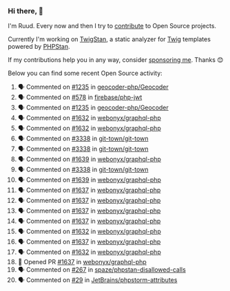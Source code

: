### Hi there, 👋

I'm Ruud. Every now and then I try to [contribute](https://github.com/pulls?q=+is%3Apr+author%3Aruudk+archived%3Afalse+is%3Apublic+) to Open Source projects.

Currently I'm working on [TwigStan](https://github.com/twigstan), a static analyzer for [Twig](https://twig.symfony.com/) templates powered by [PHPStan](https://phpstan.org/).

If my contributions help you in any way, consider [sponsoring me](https://github.com/sponsors/ruudk). Thanks 😊

Below you can find some recent Open Source activity:

<!--START_SECTION:activity-->
1. 🗣 Commented on [#1235](https://github.com/geocoder-php/Geocoder/pull/1235#issuecomment-2473296537) in [geocoder-php/Geocoder](https://github.com/geocoder-php/Geocoder)
2. 🗣 Commented on [#578](https://github.com/firebase/php-jwt/issues/578#issuecomment-2473249175) in [firebase/php-jwt](https://github.com/firebase/php-jwt)
3. 🗣 Commented on [#1235](https://github.com/geocoder-php/Geocoder/pull/1235#issuecomment-2473241008) in [geocoder-php/Geocoder](https://github.com/geocoder-php/Geocoder)
4. 🗣 Commented on [#1632](https://github.com/webonyx/graphql-php/pull/1632#issuecomment-2471252967) in [webonyx/graphql-php](https://github.com/webonyx/graphql-php)
5. 🗣 Commented on [#1632](https://github.com/webonyx/graphql-php/pull/1632#issuecomment-2471144169) in [webonyx/graphql-php](https://github.com/webonyx/graphql-php)
6. 🗣 Commented on [#3338](https://github.com/git-town/git-town/issues/3338#issuecomment-2470547378) in [git-town/git-town](https://github.com/git-town/git-town)
7. 🗣 Commented on [#3338](https://github.com/git-town/git-town/issues/3338#issuecomment-2470534187) in [git-town/git-town](https://github.com/git-town/git-town)
8. 🗣 Commented on [#1639](https://github.com/webonyx/graphql-php/pull/1639#issuecomment-2470192037) in [webonyx/graphql-php](https://github.com/webonyx/graphql-php)
9. 🗣 Commented on [#3338](https://github.com/git-town/git-town/issues/3338#issuecomment-2470156450) in [git-town/git-town](https://github.com/git-town/git-town)
10. 🗣 Commented on [#1639](https://github.com/webonyx/graphql-php/pull/1639#issuecomment-2470142563) in [webonyx/graphql-php](https://github.com/webonyx/graphql-php)
11. 🗣 Commented on [#1637](https://github.com/webonyx/graphql-php/pull/1637#issuecomment-2469942046) in [webonyx/graphql-php](https://github.com/webonyx/graphql-php)
12. 🗣 Commented on [#1637](https://github.com/webonyx/graphql-php/pull/1637#issuecomment-2469941014) in [webonyx/graphql-php](https://github.com/webonyx/graphql-php)
13. 🗣 Commented on [#1637](https://github.com/webonyx/graphql-php/pull/1637#issuecomment-2469938433) in [webonyx/graphql-php](https://github.com/webonyx/graphql-php)
14. 🗣 Commented on [#1637](https://github.com/webonyx/graphql-php/pull/1637#issuecomment-2469925157) in [webonyx/graphql-php](https://github.com/webonyx/graphql-php)
15. 🗣 Commented on [#1632](https://github.com/webonyx/graphql-php/pull/1632#issuecomment-2469914396) in [webonyx/graphql-php](https://github.com/webonyx/graphql-php)
16. 🗣 Commented on [#1637](https://github.com/webonyx/graphql-php/pull/1637#issuecomment-2469913060) in [webonyx/graphql-php](https://github.com/webonyx/graphql-php)
17. 🗣 Commented on [#1632](https://github.com/webonyx/graphql-php/pull/1632#issuecomment-2469802904) in [webonyx/graphql-php](https://github.com/webonyx/graphql-php)
18. 💪 Opened PR [#1637](https://github.com/webonyx/graphql-php/pull/1637) in [webonyx/graphql-php](https://github.com/webonyx/graphql-php)
19. 🗣 Commented on [#267](https://github.com/spaze/phpstan-disallowed-calls/pull/267#issuecomment-2468220325) in [spaze/phpstan-disallowed-calls](https://github.com/spaze/phpstan-disallowed-calls)
20. 🗣 Commented on [#29](https://github.com/JetBrains/phpstorm-attributes/pull/29#issuecomment-2468075586) in [JetBrains/phpstorm-attributes](https://github.com/JetBrains/phpstorm-attributes)
<!--END_SECTION:activity-->
